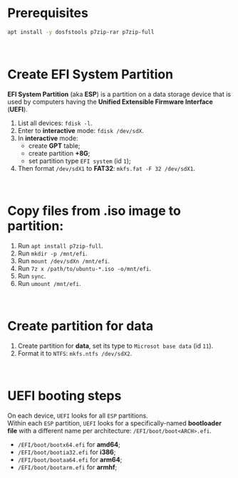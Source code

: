 # Prerequisites
```bash
apt install -y dosfstools p7zip-rar p7zip-full
```

<br>

# Create EFI System Partition
**EFI System Partition** (aka **ESP**) is a partition on a data storage device that is used by computers having the **Unified Extensible Firmware Interface** (**UEFI**).<br>

1. List all devices: `fdisk -l`.
2. Enter to **interactive** mode: `fdisk /dev/sdX`.
3. In **interactive** mode:
   - create **GPT** table;
   - create partition **+8G**;
   - set partition type `EFI system` (id `1`);
4. Then format `/dev/sdX1` to **FAT32**: `mkfs.fat -F 32 /dev/sdX1`.

<br>

# Copy files from .iso image to partition:
1. Run `apt install p7zip-full`.
2. Run `mkdir -p /mnt/efi`.
3. Run `mount /dev/sdXn /mnt/efi`.
4. Run `7z x /path/to/ubuntu-*.iso -o/mnt/efi`.
5. Run `sync`.
6. Run `umount /mnt/efi`.

<br>

# Create partition for data
1. Create partition for **data**, set its type to `Microsot base data` (id `11`).
2. Format it to `NTFS`: `mkfs.ntfs /dev/sdX2`.

<br>

# UEFI booting steps
On each device, `UEFI` looks for all `ESP` partitions.<br>
Within each `ESP` partition, `UEFI` looks for a specifically-named **bootloader file**  with a different name per architecture: `/EFI/boot/boot<ARCH>.efi`.
- `/EFI/boot/bootx64.efi` for **amd64**;
- `/EFI/boot/bootia32.efi` for **i386**;
- `/EFI/boot/bootaa64.efi` for **arm64**;
- `/EFI/boot/bootarm.efi` for **armhf**;
